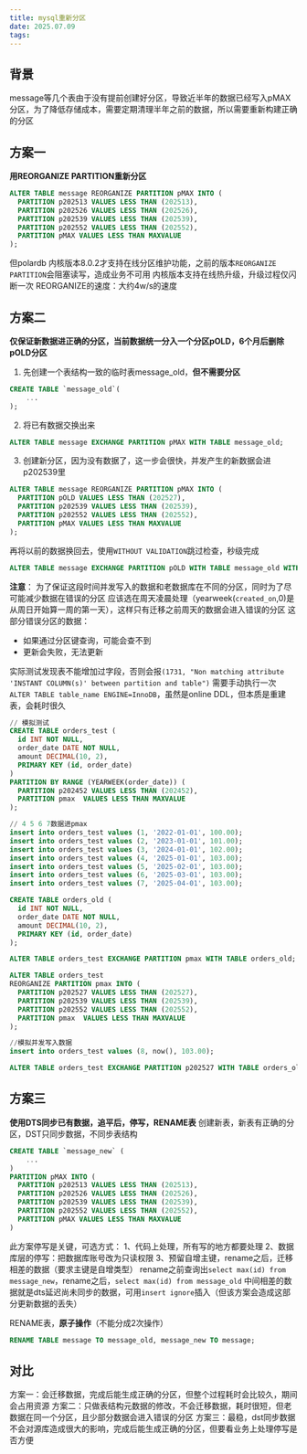 ```yaml
---
title: mysql重新分区
date: 2025.07.09
tags:
---
```


## 背景
message等几个表由于没有提前创建好分区，导致近半年的数据已经写入pMAX分区，为了降低存储成本，需要定期清理半年之前的数据，所以需要重新构建正确的分区

## 方案一
**用REORGANIZE PARTITION重新分区**
```sql
ALTER TABLE message REORGANIZE PARTITION pMAX INTO (
  PARTITION p202513 VALUES LESS THAN (202513),
  PARTITION p202526 VALUES LESS THAN (202526),
  PARTITION p202539 VALUES LESS THAN (202539),
  PARTITION p202552 VALUES LESS THAN (202552),
  PARTITION pMAX VALUES LESS THAN MAXVALUE
);
```
但polardb 内核版本8.0.2才支持在线分区维护功能，之前的版本`REORGANIZE PARTITION`会阻塞读写，造成业务不可用
内核版本支持在线热升级，升级过程仅闪断一次
REORGANIZE的速度：大约4w/s的速度

## 方案二
**仅保证新数据进正确的分区，当前数据统一分入一个分区pOLD，6个月后删除 pOLD分区**
1. 先创建一个表结构一致的临时表message_old，**但不需要分区**
```sql
CREATE TABLE `message_old`(
    ...
);
```
2. 将已有数据交换出来
```sql
ALTER TABLE message EXCHANGE PARTITION pMAX WITH TABLE message_old;
```
3. 创建新分区，因为没有数据了，这一步会很快，并发产生的新数据会进p202539里
```sql
ALTER TABLE message REORGANIZE PARTITION pMAX INTO (
  PARTITION pOLD VALUES LESS THAN (202527),
  PARTITION p202539 VALUES LESS THAN (202539),
  PARTITION p202552 VALUES LESS THAN (202552),
  PARTITION pMAX VALUES LESS THAN MAXVALUE
);
```
再将以前的数据换回去，使用`WITHOUT VALIDATION`跳过检查，秒级完成
```sql
ALTER TABLE message EXCHANGE PARTITION pOLD WITH TABLE message_old WITHOUT VALIDATION;
```
**注意**：
为了保证这段时间并发写入的数据和老数据库在不同的分区，同时为了尽可能减少数据在错误的分区
应该选在周天凌晨处理（yearweek(`created_on`,0)是从周日开始算一周的第一天），这样只有迁移之前周天的数据会进入错误的分区
这部分错误分区的数据：
- 如果通过分区键查询，可能会查不到
- 更新会失败，无法更新

实际测试发现表不能增加过字段，否则会报`(1731, "Non matching attribute 'INSTANT COLUMN(s)' between partition and table")`
需要手动执行一次 `ALTER TABLE table_name ENGINE=InnoDB`，虽然是online DDL，但本质是重建表，会耗时很久

```sql
// 模拟测试
CREATE TABLE orders_test (
  id INT NOT NULL,
  order_date DATE NOT NULL,
  amount DECIMAL(10, 2),
  PRIMARY KEY (id, order_date)
)
PARTITION BY RANGE (YEARWEEK(order_date)) (
  PARTITION p202452 VALUES LESS THAN (202452),
  PARTITION pmax  VALUES LESS THAN MAXVALUE
);

// 4 5 6 7数据进pmax
insert into orders_test values (1, '2022-01-01', 100.00);
insert into orders_test values (2, '2023-01-01', 101.00);
insert into orders_test values (3, '2024-01-01', 102.00);
insert into orders_test values (4, '2025-01-01', 103.00);
insert into orders_test values (5, '2025-02-01', 103.00);
insert into orders_test values (6, '2025-03-01', 103.00);
insert into orders_test values (7, '2025-04-01', 103.00);

CREATE TABLE orders_old (
  id INT NOT NULL,
  order_date DATE NOT NULL,
  amount DECIMAL(10, 2),
  PRIMARY KEY (id, order_date)
);

ALTER TABLE orders_test EXCHANGE PARTITION pmax WITH TABLE orders_old;

ALTER TABLE orders_test
REORGANIZE PARTITION pmax INTO (
  PARTITION p202527 VALUES LESS THAN (202527),
  PARTITION p202539 VALUES LESS THAN (202539),
  PARTITION p202552 VALUES LESS THAN (202552),
  PARTITION pmax  VALUES LESS THAN MAXVALUE
);

//模拟并发写入数据
insert into orders_test values (8, now(), 103.00);

ALTER TABLE orders_test EXCHANGE PARTITION p202527 WITH TABLE orders_old WITHOUT VALIDATION;
```

## 方案三
**使用DTS同步已有数据，追平后，停写，RENAME表**
创建新表，新表有正确的分区，DST只同步数据，不同步表结构
```sql
CREATE TABLE `message_new` (
    ...
)
PARTITION pMAX INTO (
  PARTITION p202513 VALUES LESS THAN (202513),
  PARTITION p202526 VALUES LESS THAN (202526),
  PARTITION p202539 VALUES LESS THAN (202539),
  PARTITION p202552 VALUES LESS THAN (202552),
  PARTITION pMAX VALUES LESS THAN MAXVALUE
)
```
此方案停写是关键，可选方式：
1、代码上处理，所有写的地方都要处理
2、数据库层的停写：把数据库账号改为只读权限
3、预留自增主键，rename之后，迁移相差的数据（要求主键是自增类型）
rename之前查询出`select max(id) from message_new`，rename之后，`select max(id) from message_old`
中间相差的数据就是dts延迟尚未同步的数据，可用`insert ignore`插入（但该方案会造成这部分更新数据的丢失）

RENAME表，**原子操作**（不能分成2次操作）
```sql
RENAME TABLE message TO message_old, message_new TO message;
```

## 对比
方案一：会迁移数据，完成后能生成正确的分区，但整个过程耗时会比较久，期间会占用资源
方案二：只做表结构元数据的修改，不会迁移数据，耗时很短，但老数据在同一个分区，且少部分数据会进入错误的分区
方案三：最稳，dst同步数据不会对源库造成很大的影响，完成后能生成正确的分区，但要看业务上处理停写是否方便
